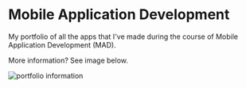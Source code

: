 # Mobile Application Development
My portfolio of all the apps that I've made during the course of Mobile Application Development (MAD). 

More information? See image below.

![portfolio information](https://github.com/MarjoleinAardewijn/MobileApplicationDevelopment/blob/master/portfolio-information.PNG)
